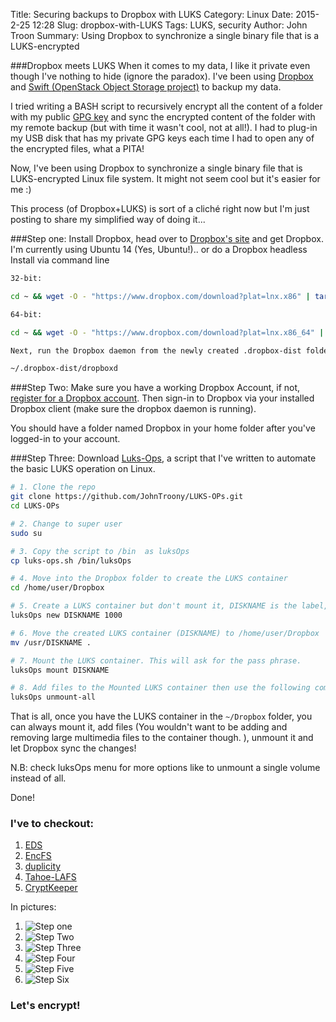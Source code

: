 Title: Securing backups to Dropbox with LUKS
Category: Linux
Date: 2015-2-25 12:28
Slug: dropbox-with-LUKS
Tags: LUKS, security
Author: John Troon
Summary: Using Dropbox to synchronize a single binary file that is a LUKS-encrypted

###Dropbox meets LUKS
When it comes to my data, I like it private even though I've nothing to hide (ignore the paradox). I've been using [Dropbox](https://www.dropbox.com/) and [Swift (OpenStack Object Storage project)](http://docs.openstack.org/developer/swift/) to backup my data.

I tried writing a BASH script to recursively encrypt all the content of a folder with my public [GPG key](http://prewired.pw/2015/02/New-GPG.html) and sync the encrypted content of the folder with my remote backup (but with time it wasn't cool, not at all!). I had to plug-in my USB disk that has my private GPG keys each time I had to open any of the encrypted files, what a PITA!

Now, I've been using Dropbox to synchronize a single binary file that is LUKS-encrypted Linux file system. It might not seem cool but it's easier for me :) 

This process (of Dropbox+LUKS) is sort of a cliché right now but I'm just posting to share my simplified way of doing it...

###Step one:
Install Dropbox, head over to [Dropbox's site](https://www.dropbox.com/install?os=lnx) and get Dropbox. I'm currently using Ubuntu 14 (Yes, Ubuntu!).. or do a Dropbox headless Install via command line

```bash
32-bit:

cd ~ && wget -O - "https://www.dropbox.com/download?plat=lnx.x86" | tar xzf -

64-bit:

cd ~ && wget -O - "https://www.dropbox.com/download?plat=lnx.x86_64" | tar xzf -

Next, run the Dropbox daemon from the newly created .dropbox-dist folder.

~/.dropbox-dist/dropboxd
```

###Step Two:
Make sure you have a working Dropbox Account, if not, [register for a Dropbox account](https://www.dropbox.com/register). Then sign-in to Dropbox via your installed Dropbox client (make sure the dropbox daemon is running).

You should have a folder named Dropbox in your home folder after you've logged-in to your account. 

###Step Three:
Download [Luks-Ops](https://github.com/JohnTroony/LUKS-OPs/releases), a script that I've written to automate the basic LUKS operation on Linux.

```bash
# 1. Clone the repo
git clone https://github.com/JohnTroony/LUKS-OPs.git
cd LUKS-OPs

# 2. Change to super user
sudo su 

# 3. Copy the script to /bin  as luksOps
cp luks-ops.sh /bin/luksOps 

# 4. Move into the Dropbox folder to create the LUKS container
cd /home/user/Dropbox 

# 5. Create a LUKS container but don't mount it, DISKNAME is the label, 1000 is size in MB
luksOps new DISKNAME 1000

# 6. Move the created LUKS container (DISKNAME) to /home/user/Dropbox
mv /usr/DISKNAME .

# 7. Mount the LUKS container. This will ask for the pass phrase.
luksOps mount DISKNAME

# 8. Add files to the Mounted LUKS container then use the following command to exit
luksOps unmount-all

```

That is all, once you have the LUKS container in the ```~/Dropbox``` folder, you can always mount it, add files (You wouldn't want to be adding and removing large multimedia files to the container though.
), unmount it and let Dropbox sync the changes!



N.B: check luksOps menu for more options like to unmount a single volume instead of all.

Done!

### I've to checkout:
1. [EDS](http://sovworks.com/eds/)
2. [EncFS](http://en.wikipedia.org/wiki/EncFS)
3. [duplicity](http://duplicity.nongnu.org/)
4. [Tahoe-LAFS](https://tahoe-lafs.org/trac/tahoe-lafs/wiki)
5. [CryptKeeper](https://apps.ubuntu.com/cat/applications/precise/cryptkeeper/)

In pictures: 

1. ![Step one](/images/1.png)
2. ![Step Two](/images/2.png)
3. ![Step Three](/images/3.png)
4. ![Step Four](/images/4.png)
5. ![Step Five](/images/5.png)
6. ![Step Six](/images/6.png)

### Let's encrypt!